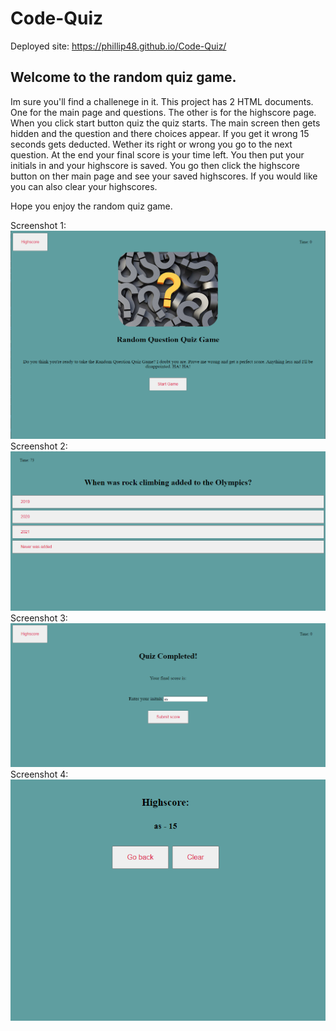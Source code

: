 # Code-Quiz

Deployed site: https://phillip48.github.io/Code-Quiz/  

## Welcome to the random quiz game.

Im sure you'll find a challenege in it. This project has 2 HTML documents. One for the main page and questions. The other is for the highscore page. When you click start button quiz the quiz starts. The main screen then gets hidden and the question and there choices appear. If you get it wrong 15 seconds gets deducted. Wether its right or wrong you go to the next question. At the end your final score is your time left. You then put your initials in and your highscore is saved. You go then click the highscore button on ther main page and see your saved highscores. If you would like you can also clear your highscores. 

Hope you enjoy the random quiz game. 

Screenshot 1:
![IMG1](/assests/img/rqg1.png)
Screenshot 2:
![IMG2](/assests/img/rqg2.png)
Screenshot 3:
![IMG3](/assests/img/rqg3.png)
Screenshot 4:
![IMG](/assests/img/rqg4.png)
